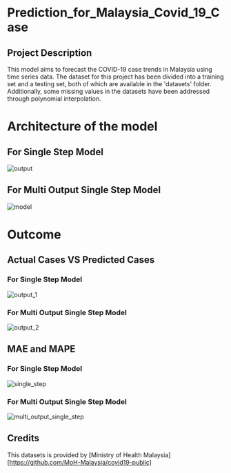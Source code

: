 # Prediction_for_Malaysia_Covid_19_Case
## Project Description 
This model aims to forecast the COVID-19 case trends in Malaysia using time series data. The dataset for this project has been divided into a training set and a testing set, both of which are available in the 'datasets' folder. Additionally, some missing values in the datasets have been addressed through polynomial interpolation.

# Architecture of the model
## For Single Step Model
![output](https://github.com/Fahmie23/Prediction_for_Malaysia_Covid_19_Case/assets/130896959/6227be82-b6ff-48b7-a7f8-837ce5aae274)

## For Multi Output Single Step Model
![model](https://github.com/Fahmie23/Prediction_for_Malaysia_Covid_19_Case/assets/130896959/c50174a8-a8df-4d2d-953f-2fc07f9e7a24)

# Outcome 
## Actual Cases VS Predicted Cases
### For Single Step Model
![output_1](https://github.com/Fahmie23/Prediction_for_Malaysia_Covid_19_Case/assets/130896959/2246fbfe-cfe2-4858-b445-340cafa59843)
### For Multi Output Single Step Model
![output_2](https://github.com/Fahmie23/Prediction_for_Malaysia_Covid_19_Case/assets/130896959/5073e1e5-ed14-4693-8bc4-a2e8163ac197)

## MAE and MAPE
### For Single Step Model
![single_step](https://github.com/Fahmie23/Prediction_for_Malaysia_Covid_19_Case/assets/130896959/abc34f02-d7ac-402b-afb6-6dc92dd62747)

### For Multi Output Single Step Model
![multi_output_single_step](https://github.com/Fahmie23/Prediction_for_Malaysia_Covid_19_Case/assets/130896959/952c5325-3b2f-4b71-8b5b-5001dd430049)


## Credits
This datasets is provided by [Ministry of Health Malaysia] [https://github.com/MoH-Malaysia/covid19-public] 

